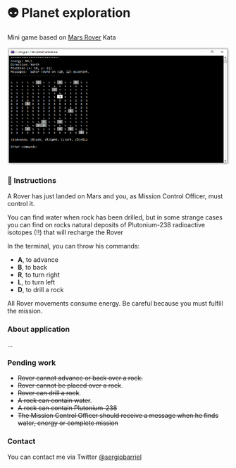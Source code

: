# :alien: Planet exploration

Mini game based on [Mars Rover](http://kata-log.rocks/mars-rover-kata) Kata

![screenshot](https://github.com/sergiobarriel/planet-exploration/blob/master/images/screenshot.PNG)

### :page_with_curl: Instructions
A Rover has just landed on Mars and you, as Mission Control Officer, must control it.

You can find water when rock has been drilled, but in some strange cases you can find on rocks natural deposits of Plutonium-238 radioactive isotopes (!!) that will recharge the Rover

In the terminal, you can throw his commands:
- **A**, to advance
- **B**, to back
- **R**, to turn right
- **L**, to turn left
- **D**, to drill a rock

All Rover movements consume energy. Be careful because you must fulfill the mission.



### About application

...

### Pending work
- ~~Rover cannot advance or back over a rock.~~
- ~~Rover cannot be placed over a rock~~.
- ~~Rover can drill a rock~~.
- ~~A rock can contain water~~.
- ~~A rock can contain Plutonium-238~~
- ~~The Mission Control Officer should receive a message when he finds water, energy or complete mission~~

### Contact
You can contact me via Twitter [@sergiobarriel](https://twitter.com/sergiobarriel)